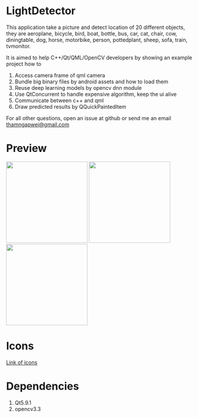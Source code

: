 # LightDetector

  This application take a picture and detect location of 20 different objects, they are aeroplane, bicycle, bird, 
boat, bottle, bus, car, cat, chair, cow, diningtable, dog, horse, motorbike, person, pottedplant, sheep, sofa, 
train, tvmonitor.

  It is aimed to help C++/Qt/QML/OpenCV developers by showing an example project how to 

1. Access camera frame of qml camera
2. Bundle big binary files by android assets and how to load them
3. Reuse deep learning models by opencv dnn module
4. Use QtConcurrent to handle expensive algorithm, keep the ui alive
5. Communicate between c++ and qml
6. Draw predicted results by QQuickPaintedItem

  For all other questions, open an issue at github or send me an email thamngapwei@gmail.com
  
# Preview

<img src="https://s26.postimg.org/po0jwg33d/Screenshot_2017-09-10-01-49-40.png" height="220px">
<img src="https://s26.postimg.org/jcvcg11ux/Screenshot_2017-09-10-03-14-12.png" height="220px">
<img src="https://s26.postimg.org/caxetty95/Screenshot_2017-09-10-03-14-17.png" height="220px">


# Icons

[Link of icons](
https://mega.nz/#!Y9E21DAI!rpn0Gv6tjAi2E1TOccPPyCbDmaNlZnUtnuhneM4CdeE
)

# Dependencies

1. Qt5.9.1
2. opencv3.3
